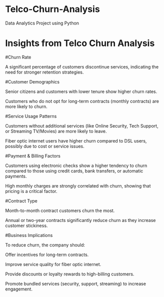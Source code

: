 # Telco-Churn-Analysis
Data Analytics Project using Python 

# Insights from Telco Churn Analysis

#Churn Rate

A significant percentage of customers discontinue services, indicating the need for stronger retention strategies.

#Customer Demographics

Senior citizens and customers with lower tenure show higher churn rates.

Customers who do not opt for long-term contracts (monthly contracts) are more likely to churn.

#Service Usage Patterns

Customers without additional services (like Online Security, Tech Support, or Streaming TV/Movies) are more likely to leave.

Fiber optic internet users have higher churn compared to DSL users, possibly due to cost or service issues.

#Payment & Billing Factors

Customers using electronic checks show a higher tendency to churn compared to those using credit cards, bank transfers, or automatic payments.

High monthly charges are strongly correlated with churn, showing that pricing is a critical factor.

#Contract Type

Month-to-month contract customers churn the most.

Annual or two-year contracts significantly reduce churn as they increase customer stickiness.

#Business Implications

To reduce churn, the company should:

Offer incentives for long-term contracts.

Improve service quality for fiber optic internet.

Provide discounts or loyalty rewards to high-billing customers.

Promote bundled services (security, support, streaming) to increase engagement.
